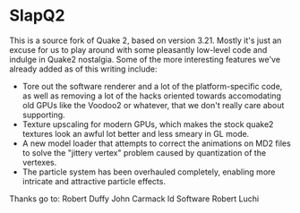 SlapQ2
======
This is a source fork of Quake 2, based on version 3.21.
Mostly it's just an excuse for us to play around with some pleasantly low-level code and indulge in Quake2 nostalgia. Some of the more interesting features we've already added as of this writing include:

* Tore out the software renderer and a lot of the platform-specific code, as well as removing a lot of the hacks oriented towards accomodating old GPUs like the Voodoo2 or whatever, that we don't really care about supporting.
* Texture upscaling for modern GPUs, which makes the stock quake2 textures look an awful lot better and less smeary in GL mode.
* A new model loader that attempts to correct the animations on MD2 files to solve the "jittery vertex" problem caused by quantization of the vertexes.
* The particle system has been overhauled completely, enabling more intricate and attractive particle effects.

Thanks go to:
Robert Duffy
John Carmack
Id Software
Robert Luchi
